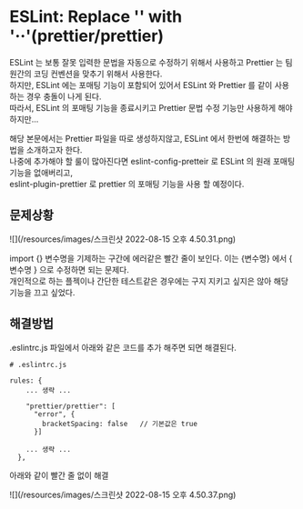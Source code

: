# ESLint: Replace '' with '··'(prettier/prettier)

ESLint 는 보통 잘못 입력한 문법을 자동으로 수정하기 위해서 사용하고 Prettier 는 팀원간의 코딩 컨벤션을 맞추기 위해서 사용한다.<br>
하지만, ESLint 에는 포매팅 기능이 포함되어 있어서 ESLint 와 Prettier 를 같이 사용하는 경우 충돌이 나게 된다.<br>
따라서, ESLint 의 포매팅 기능을 종료시키고 Prettier 문법 수정 기능만 사용하게 해야 하지만...<br>

해당 본문에서는 Prettier 파일을 따로 생성하지않고, ESLint 에서 한번에 해결하는 방법을 소개하고자 한다.<br>
나중에 추가해야 할 룰이 많아진다면 eslint-config-pretteir 로 ESLint 의 원래 포매팅 기능을 없애버리고,<br>
eslint-plugin-prettier 로 prettier 의 포매팅 기능을 사용 할 예정이다.

## 문제상황

![](/resources/images/스크린샷 2022-08-15 오후 4.50.31.png)

import {} 변수명을 기제하는 구간에 에러같은 빨간 줄이 보인다. 이는 {변수명} 에서 { 변수명 } 으로 수정하면 되는 문제다.<br>
개인적으로 하는 플젝이나 간단한 테스트같은 경우에는 구지 지키고 싶지은 않아 해당 기능을 끄고 싶었다.

## 해결방법

.eslintrc.js 파일에서 아래와 같은 코드를 추가 해주면 되면 해결된다.

```shell
# .eslintrc.js

rules: {
    ... 생략 ...
    
    "prettier/prettier": [
      "error", {
        bracketSpacing: false   // 기본값은 true
      }]
    
    ... 생략 ...
  },
```

아래와 같이 빨간 줄 없이 해결

![](/resources/images/스크린샷 2022-08-15 오후 4.50.37.png)